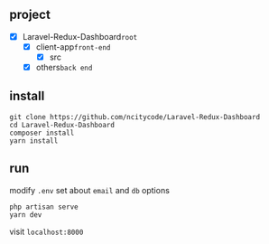 ## project
- [x] Laravel-Redux-Dashboard`root`
	- [x] client-app`front-end`
	  - [x] src
	- [x] others`back end`

## install

```
git clone https://github.com/ncitycode/Laravel-Redux-Dashboard
cd Laravel-Redux-Dashboard
composer install
yarn install
```

## run

modify `.env` set about `email` and `db` options

```
php artisan serve
yarn dev
```

visit `localhost:8000`
